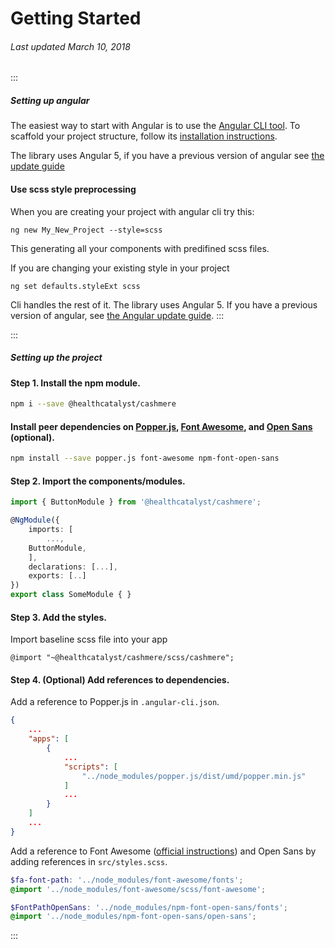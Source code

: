 # Getting Started

###### Last updated March 10, 2018

:::

##### Setting up angular

The easiest way to start with Angular is to use the [Angular CLI tool](https://github.com/angular/angular-cli). To scaffold your project structure, follow its [installation instructions](https://github.com/angular/angular-cli#installation).

The library uses Angular 5, if you have a previous version of angular see [the update guide](https://angular-update-guide.firebaseapp.com/)

#### Use scss style preprocessing

When you are creating your project with angular cli try this:

`ng new My_New_Project --style=scss`

This generating all your components with predifined scss files.

If you are changing your existing style in your project

`ng set defaults.styleExt scss`

Cli handles the rest of it.
The library uses Angular 5. If you have a previous version of angular, see [the Angular update guide](https://angular-update-guide.firebaseapp.com/).
:::

:::

##### Setting up the project

#### Step 1. Install the npm module.

```BASH
npm i --save @healthcatalyst/cashmere
```

#### Install peer dependencies on [Popper.js](https://popper.js.org/), [Font Awesome](https://fontawesome.com), and [Open Sans](https://fonts.google.com/specimen/Open+Sans) (optional).

```BASH
npm install --save popper.js font-awesome npm-font-open-sans
```

#### Step 2. Import the components/modules.

```typescript
import { ButtonModule } from '@healthcatalyst/cashmere';

@NgModule({
    imports: [
        ...,
    ButtonModule,
    ],
    declarations: [...],
    exports: [..]
})
export class SomeModule { }
```

#### Step 3. Add the styles.

Import baseline scss file into your app

```
@import "~@healthcatalyst/cashmere/scss/cashmere";
```

#### Step 4. (Optional) Add references to dependencies.

Add a reference to Popper.js in `.angular-cli.json`.

```json
{
    ...
    "apps": [
        {
            ...
            "scripts": [
                "../node_modules/popper.js/dist/umd/popper.min.js"
            ]
            ...
        }
    ]
    ...
}
```

Add a reference to Font Awesome ([official instructions](https://github.com/angular/angular-cli/blob/master/docs/documentation/stories/include-font-awesome.md)) and Open Sans by adding references in `src/styles.scss`.

```scss
$fa-font-path: '../node_modules/font-awesome/fonts';
@import '../node_modules/font-awesome/scss/font-awesome';

$FontPathOpenSans: '../node_modules/npm-font-open-sans/fonts';
@import '../node_modules/npm-font-open-sans/open-sans';
```

:::
